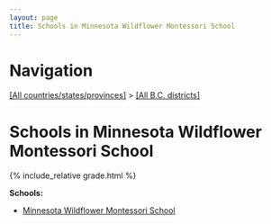```yaml
---
layout: page
title: Schools in Minnesota Wildflower Montessori School
---
```

# Navigation

[[All countries/states/provinces]](../..) > [[All B.C. districts]](..)

# Schools in Minnesota Wildflower Montessori School

{% include_relative grade.html %}

**Schools:**

- [Minnesota Wildflower Montessori School](Minnesota_Wildflower_Montessori_School.md)
